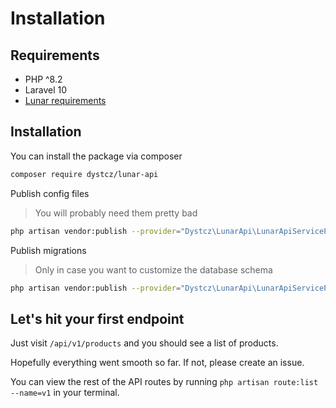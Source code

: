 # Installation

## Requirements

- PHP ^8.2
- Laravel 10
- [Lunar requirements](https://docs.lunarphp.io/core/installation.html#server-requirements)

## Installation

You can install the package via composer

```bash
composer require dystcz/lunar-api
```

Publish config files

> You will probably need them pretty bad

```bash
php artisan vendor:publish --provider="Dystcz\LunarApi\LunarApiServiceProvider" --tag="lunar-api"
```

Publish migrations

> Only in case you want to customize the database schema

```bash
php artisan vendor:publish --provider="Dystcz\LunarApi\LunarApiServiceProvider" --tag="lunar-api.migrations"
```

## Let's hit your first endpoint

Just visit `/api/v1/products` and you should see a list of products.

Hopefully everything went smooth so far. If not, please create an issue.

You can view the rest of the API routes by running `php artisan route:list --name=v1` in your terminal.
